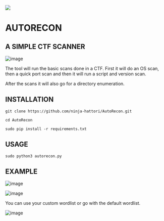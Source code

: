 [![](https://forthebadge.com/images/badges/made-with-python.svg)](https://www.python.org)

# AUTORECON

## A SIMPLE CTF SCANNER

![image](https://user-images.githubusercontent.com/112231923/194545902-5033b336-0fc9-4186-8734-62dc9863b29b.png)


The tool will run the basic scans done in a CTF.
First it will do an OS scan, then a quick port scan and then it will run a script and version scan.

After the scans it will also go for a directory enumeration.

## INSTALLATION

```shell
git clone https://github.com/ninja-hattori/AutoRecon.git
```
```shell
cd AutoRecon
```
```shell
sudo pip install -r requirements.txt
```
## USAGE

```shell
sudo python3 autorecon.py
```
## EXAMPLE

![image](https://user-images.githubusercontent.com/112231923/194796944-9b8a922e-8c82-43a7-ad6d-bbfc4e81fc6f.png)

![image](https://user-images.githubusercontent.com/112231923/194796973-dbcce3d9-b741-4bd8-b3ee-dce303f7fd3c.png)

You can use your custom wordlist or go with the default wordlist.

![image](https://user-images.githubusercontent.com/112231923/194838650-42ed4270-11b3-4444-8b37-99901ed0d55f.png)
